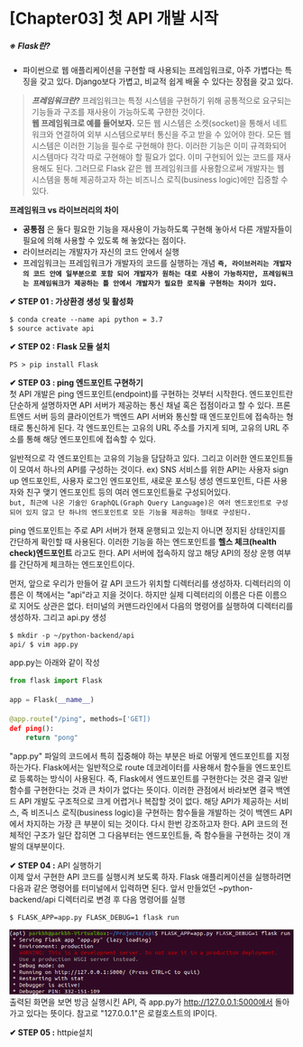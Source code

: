 # [Chapter03] 첫 API 개발 시작

##### ※ Flask란?
- 파이썬으로 웹 애플리케이션을 구현할 때 사용되는 프레임워크로, 아주 가볍다는 특징을 갖고 있다. Django보다 가볍고, 비교적 쉽게 배울 수 있다는 장점을 갖고 있다. 

> ___프레임워크란?___
> 프레임워크는 특정 시스템을 구현하기 위해 공통적으로 요구되는 기능들과 구조를 재사용이 가능하도록 구햔한 것이다. 
> <br>__웹 프레임워크로 예를 들어보자.__ 
>  모든 웹 시스템은 소켓(socket)을 통해서 네트워크와 연결하여 외부 시스템으로부터 통신을 주고 받을 수 있어야 한다. 모든 웹 시스템은 이러한 기능을 필수로 구현해야 한다. 이러한 기능은 이미 규격화되어 시스템마다 각각 따로 구현해야 할 필요가 없다. 이미 구현되어 있는 코드를 재사용해도 된다. 그러므로 Flask 같은 웹 프레임워크를 사용함으로써 개발자는 웹 시스템을 통해 제공하고자 하는 비즈니스 로직(business logic)에만 집중할 수 있다. 

__프레임워크 vs 라이브러리의 차이__
- __공통점__ 은 둘다 필요한 기능을 재사용이 가능하도록 구현해 놓아서 다른 개발자들이 필요에 의해 사용할 수 있도록 해 놓았다는 점이다. 
- 라이브러리는 개발자가 자신의 코드 안에서 실행
- 프레임워크는 프레임워크가 개발자의 코드를 실행하는 개념
__`즉, 라이브러리는 개발자의 코드 안에 일부분으로 포함 되어 개발자가 원하는 대로 사용이 가능하지만, 프레임워크는 프레임워크가 제공하는 틀 안에서 개발자가 필요한 로직을 구현하는 차이가 있다.`__

__&#10004; STEP 01 : 가상환경 생성 및 활성화__ <br>
```
$ conda create --name api python = 3.7
$ source activate api
```

__&#10004; STEP 02 : Flask 모듈 설치__<br>
```
PS > pip install Flask
```

__&#10004; STEP 03 : ping 엔드포인트 구현하기__ <br>
첫 API 개발은 ping 엔드포인트(endpoint)를 구현하는 것부터 시작한다. 엔드포인트란 단순하게 설명하자면 API 서버가 제공하는 통신 채널 혹은 접점이라고 할 수 있다. 프론트엔드 서버 등의 클라이언트가 백엔드 API 서버와 통신할 때 엔드포인트에 접속하는 형태로 통신하게 된다. 각 엔드포인트는 고유의 URL 주소를 가지게 되며, 고유의 URL 주소를 통해 해당 엔드포인트에 접속할 수 있다.

일반적으로  각 엔드포인트는 고유의 기능을 담담하고 있다. 그리고 이러한 엔드포인트들이 모여서 하나의 API를 구성하는 것이다. 
ex) SNS 서비스를 위한 API는 사용자 sign up 엔드포인트, 사용자 로그인 엔드포인트, 새로운 포스팅 생성 엔드포인트, 다른 사용자와 친구 맺기 엔드포인트 등의 여러 엔드포인트들로 구성되어있다. <br>
`but, 최근에 나온 기술인 GraphQL(Graph Query Language)은 여러 엔드포인트로 구성되어 있지 않고 단 하나의 엔드포인트로 모든 기능을 제공하는 형태로 구성된다. `

ping 엔드포인트는 주로 API 서버가 현재 운행되고 있는지 아니면 정지된 상태인지를 간단하게 확인할 때 사용된다. 이러한 기능을 하는 엔드포인트를 __헬스 체크(health check)엔드포인트__ 라고도 한다. API 서버에 접속하지 않고 해당 API의 정상 운행 여부를 간단하게 체크하는 엔드포인트이다. <br>

먼저, 앞으로 우리가 만들어 갈 API 코드가 위치할 디렉터리를 생성하자. 디렉터리의 이름은 이 책에서는 "api"라고 지을 것이다. 하지만 실제 디렉터리의 이름은 다른 이름으로 지어도 상관은 없다. 터미널의 커맨드라인에서 다음의 명령어를 실행하여 디렉터리를 생성하자. 그리고 api.py 생성
```
$ mkdir -p ~/python-backend/api
api/ $ vim app.py
```
app.py는 아래와 같이 작성
```python
from flask import Flask

app = Flask(__name__)

@app.route("/ping", methods=['GET])
def ping():
    return "pong"

```
"app.py" 파일의 코드에서 특히 집중해야 하는 부분은 바로 어떻게 엔드포인트를 지정하는가다. Flask에서는 일반적으로 route 데코레이터를 사용해서 함수들을 엔드포인트로 등록하는 방식이 사용된다. 즉, Flask에서 엔드포인트를 구현한다는 것은 결국 일반 함수를 구현한다는 것과 큰 차이가 없다는 뜻이다. 이러한 관점에서 바라보면 결국 백엔드 API 개발도 구조적으로 크게 어렵거나 복잡할 것이 없다. 해당 API가 제공하는 서비스, 즉 비즈니스 로직(business logic)을 구현하는 함수들을 개발하는 것이 백엔드 API에서 차지하는 가장 큰 부분이 되는 것이다. 다시 한번 강조하고자 한다. API 코드의 전체적인 구조가 일단 잡히면 그 다음부터는 엔드포인트들, 즉 함수들을 구현하는 것이 개발의 대부분이다.<br>

__&#10004; STEP 04 :__ API 실행하기 <br>
이제 앞서 구현한 API 코드를 실행시켜 보도록 하자. Flask 애플리케이션을 실행하려면 다음과 같은 명령어를 터미널에서 입력하면 된다. 앞서 만들었던 ~python-backend/api 디렉터리로 변경 후 다음 명령어를 실행

```
$ FLASK_APP=app.py FLASK_DEBUG=1 flask run
```
![](img/ch3-1.png)
출력된 화면을 보면 방금 실행시킨 API, 즉 app.py가 http://127.0.0.1:5000에서 돌아가고 있다는 뜻이다. 참고로 "127.0.0.1"은 로컬호스트의 IP이다. 

__&#10004; STEP 05 :__ httpie설치 <br>
